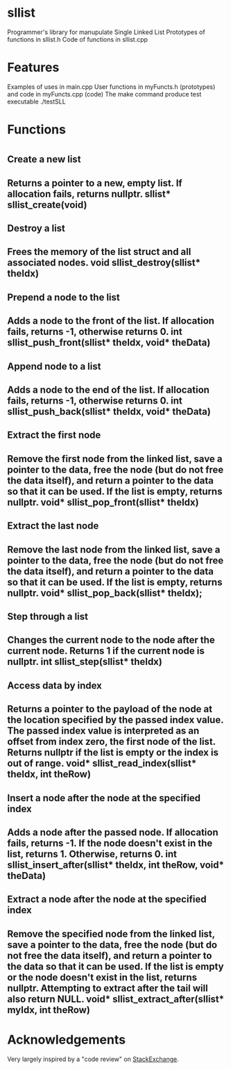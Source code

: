 # sllist
Programmer's library for manupulate Single Linked List
Prototypes of functions in sllist.h
Code of functions in sllist.cpp

<h1>Features</h1>
Examples of uses in main.cpp
User functions in myFuncts.h (prototypes) and code in myFuncts.cpp (code)
The make command produce test executable ./testSLL

<h1>Functions<h1>
  <h2>Create a new list<h2>
  Returns a pointer to a new, empty list. If allocation fails, returns nullptr.
  sllist* sllist_create(void)
  
  <h2>Destroy a list<h2>
  Frees the memory of the list struct and all associated nodes.
  void sllist_destroy(sllist* theIdx)

  <h2>Prepend a node to the list<h2>
  Adds a node to the front of the list. If allocation fails, returns -1, otherwise returns 0.
  int sllist_push_front(sllist* theIdx, void* theData)
  
  <h2>Append node to a list<h2>
  Adds a node to the end of the list. If allocation fails, returns -1, otherwise returns 0.
  int sllist_push_back(sllist* theIdx, void* theData)
  
  <h2>Extract the first node<h2>
  Remove the first node from the linked list, save a pointer to the data, free the node (but do not free the data itself), and return a pointer to the data so that it can be used. If the list is empty, returns nullptr.
  void* sllist_pop_front(sllist* theIdx)
  
  <h2>Extract the last node<h2>
  Remove the last node from the linked list, save a pointer to the data, free the node (but do not free the data itself), and return a pointer to the data so that it can be used. If the list is empty, returns nullptr.
  void* sllist_pop_back(sllist* theIdx);
  
  <h2>Step through a list<h2>
  Changes the current node to the node after the current node. Returns 1 if the current node is nullptr.
  int sllist_step(sllist* theIdx)
  
  <h2>Access data by index<h2>
  Returns a pointer to the payload of the node at the location specified by the passed index value. The passed index value is interpreted as an offset from index zero, the first node of the list. Returns nullptr if the list is empty or the index is out of range.
  void* sllist_read_index(sllist* theIdx, int theRow)
  
  <h2>Insert a node after the node at the specified index<h2>
  Adds a node after the passed node. If allocation fails, returns -1. If the node doesn't exist in the list, returns 1. Otherwise, returns 0.
  int sllist_insert_after(sllist* theIdx, int theRow, void* theData)
  
  <h2>Extract a node after the node at the specified index<h2>
  Remove the specified node from the linked list, save a pointer to the data, free the node (but do not free the data itself), and return a pointer to the data so that it can be used. If the list is empty or the node doesn't exist in the list, returns nullptr. Attempting to extract after the tail will also return NULL.
  void* sllist_extract_after(sllist* myIdx, int theRow)
  
<h1>Acknowledgements</h1>
Very largely inspired by a "code review" on <a href="https://codereview.stackexchange.com/questions/26732/singly-linked-list-library">StackExchange</a>.

